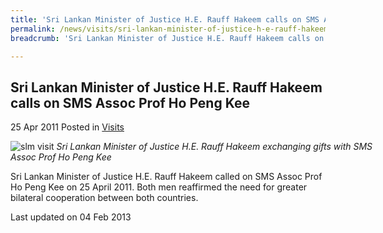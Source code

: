 ```yaml
---
title: 'Sri Lankan Minister of Justice H.E. Rauff Hakeem calls on SMS Assoc Prof Ho Peng Kee'
permalink: /news/visits/sri-lankan-minister-of-justice-h-e-rauff-hakeem-calls-on-sms-assoc-prof-ho-peng-kee/
breadcrumb: 'Sri Lankan Minister of Justice H.E. Rauff Hakeem calls on SMS Assoc Prof Ho Peng Kee'

---
```



<style>
.image {width: 600px;}
.image img {max-width: 100%;}
</style>

Sri Lankan Minister of Justice H.E. Rauff Hakeem calls on SMS Assoc Prof Ho Peng Kee
---

25 Apr 2011 Posted in [Visits](/news/visits/)

<div class="image">
  <img src="/images/sms-with-hakeem-2-.jpg" alt="slm visit" title="slm visit">
  <i>Sri Lankan Minister of Justice H.E. Rauff Hakeem exchanging gifts with SMS Assoc Prof Ho Peng Kee</i>
</div>


Sri Lankan Minister of Justice H.E. Rauff Hakeem called on SMS Assoc Prof  Ho Peng Kee on 25 April 2011. Both men reaffirmed the need for greater bilateral cooperation between both countries.

<p class="right-side-updated">Last updated on 04 Feb 2013</p>
